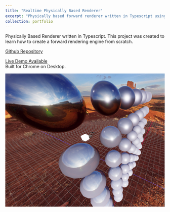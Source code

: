 ```yaml
---
title: "Realtime Physically Based Renderer"
excerpt: "Physically based forward renderer written in Typescript using Webgl2.<br/><a href='https://iwanttoeatyo.github.io/ts-pbr-renderer/index.html'>Live Demo Available</a><br/><img src='/images/rendering/a-0.jpg' height="400">"
collection: portfolio
---
```


Physically Based Renderer written in Typescript. This project was created to learn how to create a forward rendering engine from scratch.

[Github Repository](https://github.com/iwanttoeatyo/ts-pbr-renderer)  

[Live Demo Available](https://iwanttoeatyo.github.io/ts-pbr-renderer/index.html)  
Built for Chrome on Desktop.

[<img src="/images/rendering/a-0.jpg" alt="Typescript PBR Renderer Demoimage">](https://iwanttoeatyo.github.io/ts-pbr-renderer/index.html)
